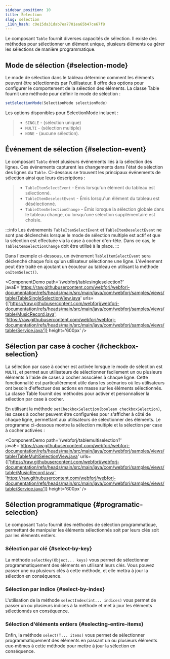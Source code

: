 ```yaml
---
sidebar_position: 10
title: Selection
slug: selection
_i18n_hash: c0e15da31dab7ea7701ea65b47ce67f8
---
```

Le composant `Table` fournit diverses capacités de sélection. Il existe des méthodes pour sélectionner un élément unique, plusieurs éléments ou gérer les sélections de manière programmatique.

## Mode de sélection {#selection-mode}

Le mode de sélection dans le tableau détermine comment les éléments peuvent être sélectionnés par l'utilisateur. Il offre des options pour configurer le comportement de la sélection des éléments. La classe Table fournit une méthode pour définir le mode de sélection :

```java
setSelectionMode(SelectionMode selectionMode)
```

Les options disponibles pour SelectionMode incluent :

>- `SINGLE` - (sélection unique) 
>- `MULTI` - (sélection multiple)
>- `NONE` - (aucune sélection).

## Événement de sélection {#selection-event}

Le composant `Table` émet plusieurs événements liés à la sélection des lignes. Ces événements capturent les changements dans l'état de sélection des lignes du `Table`. Ci-dessous se trouvent les principaux événements de sélection ainsi que leurs descriptions :

>- `TableItemSelectEvent` - Émis lorsqu'un élément du tableau est sélectionné.
>- `TableItemDeselectEvent` - Émis lorsqu'un élément du tableau est désélectionné.
>- `TableItemSelectionChange` - Émis lorsque la sélection globale dans le tableau change, ou lorsqu'une sélection supplémentaire est choisie.

:::info
Les événements `TableItemSelectEvent` et `TableItemDeselectEvent` ne sont pas déclenchés lorsque le mode de sélection multiple est actif et que la sélection est effectuée via la case à cocher d'en-tête. Dans ce cas, le `TableItemSelectionChange` doit être utilisé à la place.
:::

Dans l'exemple ci-dessous, un événement `TableItemSelectEvent` sera déclenché chaque fois qu'un utilisateur sélectionne une ligne. L'événement peut être traité en ajoutant un écouteur au tableau en utilisant la méthode `onItemSelect()`.

<ComponentDemo 
path='/webforj/tablesingleselection?' 
javaE='https://raw.githubusercontent.com/webforj/webforj-documentation/refs/heads/main/src/main/java/com/webforj/samples/views/table/TableSingleSelectionView.java'
urls={['https://raw.githubusercontent.com/webforj/webforj-documentation/refs/heads/main/src/main/java/com/webforj/samples/views/table/MusicRecord.java', 
'https://raw.githubusercontent.com/webforj/webforj-documentation/refs/heads/main/src/main/java/com/webforj/samples/views/table/Service.java']}
height='600px'
/>

## Sélection par case à cocher {#checkbox-selection}

La sélection par case à cocher est activée lorsque le mode de sélection est `MULTI`, et permet aux utilisateurs de sélectionner facilement un ou plusieurs éléments à l'aide de cases à cocher associées à chaque ligne. Cette fonctionnalité est particulièrement utile dans les scénarios où les utilisateurs ont besoin d'effectuer des actions en masse sur les éléments sélectionnés. La classe Table fournit des méthodes pour activer et personnaliser la sélection par case à cocher.

En utilisant la méthode `setCheckboxSelection(boolean checkboxSelection)`, les cases à cocher peuvent être configurées pour s'afficher à côté de chaque ligne, permettant aux utilisateurs de sélectionner des éléments. Le programme ci-dessous montre la sélection multiple et la sélection par case à cocher activées :

<ComponentDemo 
path='/webforj/tablemultiselection?' 
javaE='https://raw.githubusercontent.com/webforj/webforj-documentation/refs/heads/main/src/main/java/com/webforj/samples/views/table/TableMultiSelectionView.java'
urls={['https://raw.githubusercontent.com/webforj/webforj-documentation/refs/heads/main/src/main/java/com/webforj/samples/views/table/MusicRecord.java', 
'https://raw.githubusercontent.com/webforj/webforj-documentation/refs/heads/main/src/main/java/com/webforj/samples/views/table/Service.java']}
height='600px'
/>

## Sélection programmatique {#programatic-selection}

Le composant `Table` fournit des méthodes de sélection programmatique, permettant de manipuler les éléments sélectionnés soit par leurs clés soit par les éléments entiers.

### Sélection par clé {#select-by-key}

La méthode `selectKey(Object... keys)` vous permet de sélectionner programmatiquement des éléments en utilisant leurs clés. Vous pouvez passer une ou plusieurs clés à cette méthode, et elle mettra à jour la sélection en conséquence.

### Sélection par indice {#select-by-index}

L'utilisation de la méthode `selectIndex(int... indices)` vous permet de passer un ou plusieurs indices à la méthode et met à jour les éléments sélectionnés en conséquence.

### Sélection d'éléments entiers {#selecting-entire-items}

Enfin, la méthode `select(T... items)` vous permet de sélectionner programmatiquement des éléments en passant un ou plusieurs éléments eux-mêmes à cette méthode pour mettre à jour la sélection en conséquence.
